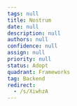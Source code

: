```yaml
---
tags: null
title: Nostrum
date: null
description: null
authors: null
confidence: null
assign: null
priority: null
status: Adopt
quadrant: Frameworks
tag: Backend
redirect:
  - /s/XiwhzA
---
```

